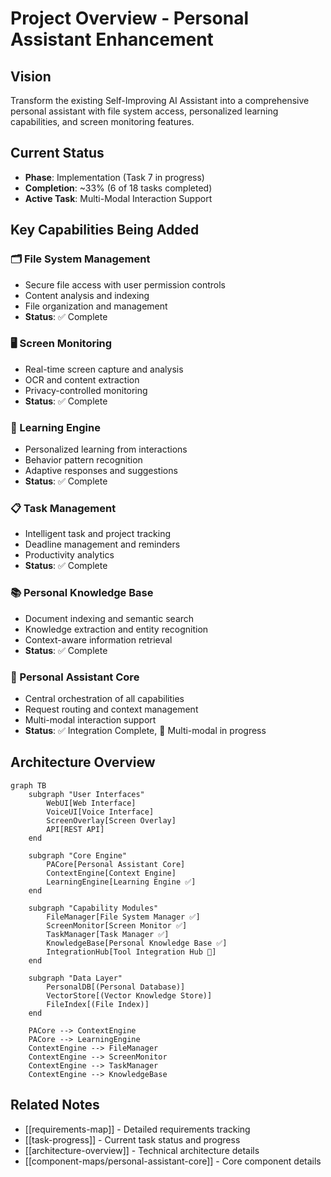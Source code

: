 # Project Overview - Personal Assistant Enhancement

## Vision
Transform the existing Self-Improving AI Assistant into a comprehensive personal assistant with file system access, personalized learning capabilities, and screen monitoring features.

## Current Status
- **Phase**: Implementation (Task 7 in progress)
- **Completion**: ~33% (6 of 18 tasks completed)
- **Active Task**: Multi-Modal Interaction Support

## Key Capabilities Being Added

### 🗂️ File System Management
- Secure file access with user permission controls
- Content analysis and indexing
- File organization and management
- **Status**: ✅ Complete

### 🖥️ Screen Monitoring
- Real-time screen capture and analysis
- OCR and content extraction
- Privacy-controlled monitoring
- **Status**: ✅ Complete

### 🧠 Learning Engine
- Personalized learning from interactions
- Behavior pattern recognition
- Adaptive responses and suggestions
- **Status**: ✅ Complete

### 📋 Task Management
- Intelligent task and project tracking
- Deadline management and reminders
- Productivity analytics
- **Status**: ✅ Complete

### 📚 Personal Knowledge Base
- Document indexing and semantic search
- Knowledge extraction and entity recognition
- Context-aware information retrieval
- **Status**: ✅ Complete

### 🎯 Personal Assistant Core
- Central orchestration of all capabilities
- Request routing and context management
- Multi-modal interaction support
- **Status**: ✅ Integration Complete, 🔄 Multi-modal in progress

## Architecture Overview

```mermaid
graph TB
    subgraph "User Interfaces"
        WebUI[Web Interface]
        VoiceUI[Voice Interface]
        ScreenOverlay[Screen Overlay]
        API[REST API]
    end
    
    subgraph "Core Engine"
        PACore[Personal Assistant Core]
        ContextEngine[Context Engine]
        LearningEngine[Learning Engine ✅]
    end
    
    subgraph "Capability Modules"
        FileManager[File System Manager ✅]
        ScreenMonitor[Screen Monitor ✅]
        TaskManager[Task Manager ✅]
        KnowledgeBase[Personal Knowledge Base ✅]
        IntegrationHub[Tool Integration Hub 🔄]
    end
    
    subgraph "Data Layer"
        PersonalDB[(Personal Database)]
        VectorStore[(Vector Knowledge Store)]
        FileIndex[(File Index)]
    end
    
    PACore --> ContextEngine
    PACore --> LearningEngine
    ContextEngine --> FileManager
    ContextEngine --> ScreenMonitor
    ContextEngine --> TaskManager
    ContextEngine --> KnowledgeBase
```

## Related Notes
- [[requirements-map]] - Detailed requirements tracking
- [[task-progress]] - Current task status and progress
- [[architecture-overview]] - Technical architecture details
- [[component-maps/personal-assistant-core]] - Core component details
